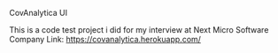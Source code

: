 CovAnalytica UI 


This is a code test project i did for my interview at Next Micro Software Company
Link: https://covanalytica.herokuapp.com/

